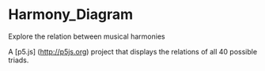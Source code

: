 # Harmony_Diagram
Explore the relation between musical harmonies

A [p5.js] (http://p5js.org) project that displays the relations of all 40 possible triads.
